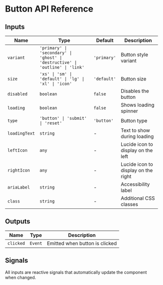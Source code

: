 # Button API Reference

## Inputs

| Name | Type | Default | Description |
|------|------|---------|-------------|
| `variant` | `'primary' \| 'secondary' \| 'ghost' \| 'destructive' \| 'outline' \| 'link'` | `'primary'` | Button style variant |
| `size` | `'xs' \| 'sm' \| 'default' \| 'lg' \| 'xl' \| 'icon'` | `'default'` | Button size |
| `disabled` | `boolean` | `false` | Disables the button |
| `loading` | `boolean` | `false` | Shows loading spinner |
| `type` | `'button' \| 'submit' \| 'reset'` | `'button'` | Button type |
| `loadingText` | `string` | - | Text to show during loading |
| `leftIcon` | `any` | - | Lucide icon to display on the left |
| `rightIcon` | `any` | - | Lucide icon to display on the right |
| `ariaLabel` | `string` | - | Accessibility label |
| `class` | `string` | - | Additional CSS classes |

## Outputs

| Name | Type | Description |
|------|------|-------------|
| `clicked` | `Event` | Emitted when button is clicked |

## Signals

All inputs are reactive signals that automatically update the component when changed.